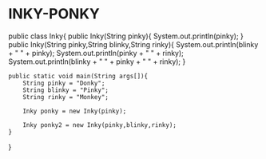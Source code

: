 # INKY-PONKY
public class Inky{
    public Inky(String pinky){
        System.out.println(pinky);
    }
    public Inky(String pinky,String blinky,String rinky){
        System.out.println(blinky + " " + pinky);
        System.out.println(pinky + " " + rinky);
        System.out.println(blinky + " " + pinky + " " + rinky);
    }

    public static void main(String args[]){
        String pinky = "Donky";
        String blinky = "Pinky";
        String rinky = "Monkey";

        Inky ponky = new Inky(pinky);

        Inky ponky2 = new Inky(pinky,blinky,rinky);
    }
}
